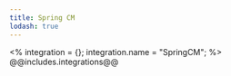 ```yaml
---
title: Spring CM
lodash: true
---
```

<% integration = {};
integration.name = "SpringCM"; %>
@@includes.integrations@@

